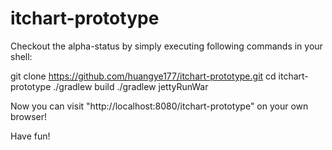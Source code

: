 itchart-prototype
=================

Checkout the alpha-status by simply executing following commands in your shell:

git clone https://github.com/huangye177/itchart-prototype.git
cd itchart-prototype
./gradlew build
./gradlew jettyRunWar

Now you can visit "http://localhost:8080/itchart-prototype" on your own browser!

Have fun!

